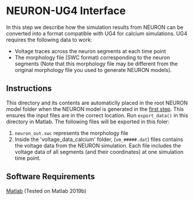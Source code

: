 # NEURON-UG4 Interface
In this step we describe how the simulation results from NEURON can be converted into a format compatible with UG4 for calcium simulations. UG4 requires the following data to work:
* Voltage traces across the neuron segments at each time point
* The morphology file (SWC format) corresponding to the neuron segments (Note that this morphology file may be different from the original morphology file you used to generate NEURON models).

## Instructions
This directory and its contents are automaticlly placed in the root NEURON model folder when the NEURON model is generated in the [first step](../1_NEURON-Model-Generation/). This ensures the input files are in the correct location. Run <code>export_data()</code> in this directory in Matlab. The following files will be exported in this foler:
1. <code>neuron_out.swc</code> represents the morphology file 
2. Inside the 'voltage_data_calcium' folder, (<code>vm_#####.dat</code>) files contains the voltage data from the NEURON simulation. Each file includes the voltage data of all segments (and their coordinates) at one simulation time point.

## Software Requirements
[Matlab](https://www.mathworks.com/) (Tested on Matlab 2019b)
